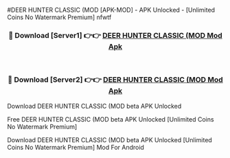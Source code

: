 #DEER HUNTER CLASSIC (MOD [APK-MOD] - APK Unlocked - [Unlimited Coins No Watermark Premium] nfwtf



<div align="center">

<h3>🔴 Download [Server1] 👉👉 <a href="https://momento.my/?title=DEER_HUNTER_CLASSIC_(MOD">DEER HUNTER CLASSIC (MOD Mod Apk</a></h3><br>

<h3>🔴 Download [Server2] 👉👉 <a href="https://momento.my/?title=DEER_HUNTER_CLASSIC_(MOD">DEER HUNTER CLASSIC (MOD Mod Apk</a></h3>
</div>



Download DEER HUNTER CLASSIC (MOD beta APK Unlocked

Free DEER HUNTER CLASSIC (MOD beta APK Unlocked [Unlimited Coins No Watermark Premium]

Download DEER HUNTER CLASSIC (MOD beta APK Unlocked [Unlimited Coins No Watermark Premium] Mod For Android
